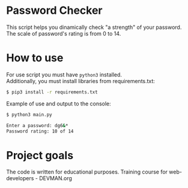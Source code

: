# Password Checker
This script helps you dinamically check "a strength" of your password.  
The scale of password's rating is from 0 to 14.

# How to use
For use script you must have ```python3``` installed.  
Additionally, you must install libraries from requirements.txt:
```bash
$ pip3 install -r requirements.txt
```

Example of use and output to the console:

```bash
$ python3 main.py

Enter a password: dg6&*
Password rating: 10 of 14
```

# Project goals
The code is written for educational purposes. Training course for web-developers - DEVMAN.org